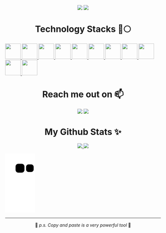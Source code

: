 <div align="center">
    <img src="https://komarev.com/ghpvc/?username=Ciro97cu&color=blueviolet"/>
    <img src="https://hits.seeyoufarm.com/api/count/incr/badge.svg?url=https%3A%2F%2Fgithub.com%2FCiro97cu%2Fhit-counter&count_bg=%238C37DB&title_bg=%23555555&icon=node-dot-js.svg&icon_color=%23FFFFFF&title=hits&edge_flat=false"/>
</div>

<h1 align="center">Technology Stacks 🚀🌕</h1>
<p align="left">
  
  <a href="https://it.wikipedia.org/wiki/HTML5" target="_blank">
    <img src="https://cdn.icon-icons.com/icons2/2107/PNG/512/file_type_html_icon_130541.png" width="50" height="50"/>
  </a>
  
  <a href="https://it.wikipedia.org/wiki/CSS" target="_blank">
    <img src="https://cdn.icon-icons.com/icons2/2107/PNG/512/file_type_css_icon_130661.png" width="50" height="50"/>
  </a>
  
  <a href="https://getbootstrap.com/" target="_blank">
    <img src="https://cdn.icon-icons.com/icons2/2415/PNG/512/bootstrap_plain_logo_icon_146619.png" width="50" height="50"/>
  </a>
  
  <a href="https://www.javascript.com/" target="_blank">
    <img src="https://cdn.icon-icons.com/icons2/2108/PNG/512/javascript_icon_130900.png" width="50" height="50"/>
  </a>
  
  <a href="https://vuejs.org/" target="_blank">
    <img src="https://cdn.icon-icons.com/icons2/2107/PNG/512/file_type_vue_icon_130078.png" width="50" height="50"/>
  </a>
  
  <a href="https://sass-lang.com/" target="_blank">
    <img src="https://cdn.icon-icons.com/icons2/2108/PNG/512/sass_icon_130835.png" width="50" height="50"/>
  </a>
  
  <a href="https://nodejs.org/it/" target="_blank">
    <img src="https://cdn.icon-icons.com/icons2/2415/PNG/512/nodejs_plain_logo_icon_146409.png" width="50" height="50"/>
  </a>
  
   <a href="https://it.reactjs.org/" target="_blank">
    <img src="https://cdn.icon-icons.com/icons2/2415/PNG/512/react_original_logo_icon_146374.png" width="50" height="50"/>
  </a>
    
   <a href="https://www.php.net/" target="_blank">
    <img src="https://cdn.icon-icons.com/icons2/2108/PNG/512/php_icon_130857.png" width="50" height="50"/>
  </a>
    
   <a href="https://www.mysql.com/it/" target="_blank">
    <img src="https://cdn.icon-icons.com/icons2/1381/PNG/512/mysqlworkbench_93532.png" width="50" height="50"/>
  </a>
    
  <a href="https://laravel.com/" target="_blank">
    <img src="https://cdn.icon-icons.com/icons2/2415/PNG/512/laravel_plain_logo_icon_146438.png" width="50" height="50"/>
  </a>
  
</p>

<h1 align="center">Reach me out on 📫</h1>
<p align="center" dir="auto">
    <a href="mailto:ciro.lavoro97@gmail.com"><img src="https://img.shields.io/badge/Gmail-D14836?style=for-the-badge&logo=gmail&logoColor=white"></a>
  <a href="https://wa.me/393461596267"><img src="https://img.shields.io/badge/WhatsApp-25D366?style=for-the-badge&logo=whatsapp&logoColor=white"></a>
</p>
    
<h1 align="center">My Github Stats ✨</h1>
<p align="center" dir="auto">
  <a target="_blank" href="https://github.com/LorenzoPrimogeri/github-readme-stats">
      <img src="https://github-readme-stats.vercel.app/api?username=LorenzoPrimogeri&show_icons=true&theme=synthwave" style="max-width: 100%;">
    </a>
  <a target="_blank" href="https://github.com/LorenzoPrimogeri/github-readme-stats">
      <img src="https://github-readme-stats.vercel.app/api/top-langs/?username=LorenzoPrimogeri&theme=synthwave" style="max-width: 100%;">
    </a>
</p>

![snake gif](https://github.com/LorenzoPrimogeri/LorenzoPrimogeri/blob/output/github-contribution-grid-snake.svg)

<hr/>
<p align="center">🦆 <i>p.s. Copy and paste is a very powerful tool</i> 💜</p>
